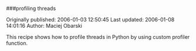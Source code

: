 ###profiling threads

Originally published: 2006-01-03 12:50:45
Last updated: 2006-01-08 14:01:16
Author: Maciej Obarski

This recipe shows how to profile threads in Python by using custom profiler function.